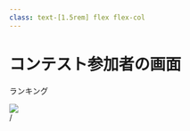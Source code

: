 ```yaml
---
class: text-[1.5rem] flex flex-col
---
```


# コンテスト参加者の画面
ランキング

<img src="/ranking-page.png" class="h-[85%] object-contain"/>

<div
  class="absolute bottom-[1rem] right-[1rem] text-[1rem]"
>
  <SlideCurrentNo /> / <SlidesTotal />
</div>

<!--
Note
-->